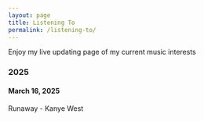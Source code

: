 ```yaml
---
layout: page
title: Listening To
permalink: /listening-to/
---
```


Enjoy my live updating page of my current music interests

### 2025
#### March 16, 2025
Runaway - Kanye West
